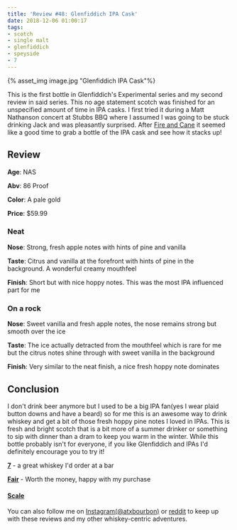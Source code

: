 ```yaml
---
title: 'Review #48: Glenfiddich IPA Cask'
date: 2018-12-06 01:00:17
tags:
- scotch
- single malt
- glenfiddich
- speyside
- 7
---
```


{% asset_img image.jpg "Glenfiddich IPA Cask"%}

This is the first bottle in Glenfiddich's Experimental series and my second review in said series. This no age statement scotch was finished for an unspecified amount of time in IPA casks. I first tried it during a Matt Nathanson concert at Stubbs BBQ where I assumed I was going to be stuck drinking Jack and was pleasantly surprised. After [Fire and Cane](https://atxbourbon.com/2018/11/25/Review-45-Glenfiddich-Fire-and-Cane/) it seemed like a good time to grab a bottle of the IPA cask and see how it stacks up!

## Review
**Age**: NAS

**Abv**: 86 Proof

**Color**: A pale gold

**Price**: $59.99

### Neat
**Nose**:  Strong, fresh apple notes with hints of pine and vanilla

**Taste**: Citrus and vanilla at the forefront with hints of pine in the background. A wonderful creamy mouthfeel

**Finish**: Short but with nice hoppy notes. This was the most IPA influenced part for me

### On a rock
**Nose**: Sweet vanilla and fresh apple notes, the nose remains strong but smooth over the ice

**Taste**: The ice actually detracted from the mouthfeel which is rare for me but the citrus notes shine through with sweet vanilla in the background

**Finish**: Very similar to the neat finish, a nice fresh hoppy note dominates

## Conclusion
I don't drink beer anymore but I used to be a big IPA fan(yes I wear plaid button downs and have a beard) so for me this is an awesome way to drink whiskey and get a bit of those fresh hoppy pine notes I loved in IPAs. This is fresh and bright scotch that is a bit more of a summer drinker or something to sip with dinner than a dram to keep you warm in the winter. While this bottle probably isn't for everyone, if you like Glenfiddich and IPAs I'd definitely encourage you to try it!

[**7**](https://atxbourbon.com/tags/7/) - a great whiskey I'd order at a bar

[**Fair**](https://atxbourbon.com/tags/fair-value/) - Worth the money, happy with my purchase

#### [Scale](http://atxbourbon.com/Scale/)

You can also follow me on [Instagram(@atxbourbon)](https://www.instagram.com/atxbourbon/) or [reddit](https://www.reddit.com/r/scottmotorraddrinks/) to keep up with these reviews and my other whiskey-centric adventures.

